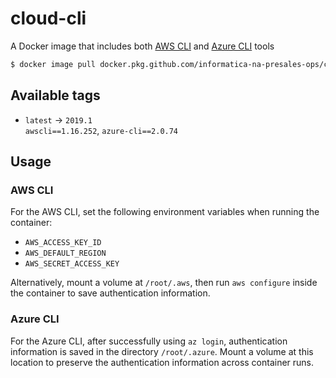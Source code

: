 # cloud-cli

A Docker image that includes both [AWS CLI][a] and [Azure CLI][b] tools

```sh
$ docker image pull docker.pkg.github.com/informatica-na-presales-ops/cloud-cli/cloud-cli
```

[a]: https://aws.amazon.com/cli/
[b]: https://docs.microsoft.com/en-us/cli/azure/?view=azure-cli-latest

## Available tags

* `latest` &rarr; `2019.1`  
  `awscli==1.16.252`, `azure-cli==2.0.74`

## Usage

### AWS CLI

For the AWS CLI, set the following environment variables when running the container:

* `AWS_ACCESS_KEY_ID`
* `AWS_DEFAULT_REGION`
* `AWS_SECRET_ACCESS_KEY`

Alternatively, mount a volume at `/root/.aws`, then run `aws configure` inside the container to save authentication
information.

### Azure CLI

For the Azure CLI, after successfully using `az login`, authentication information is saved in the directory
`/root/.azure`. Mount a volume at this location to preserve the authentication information across container runs.
